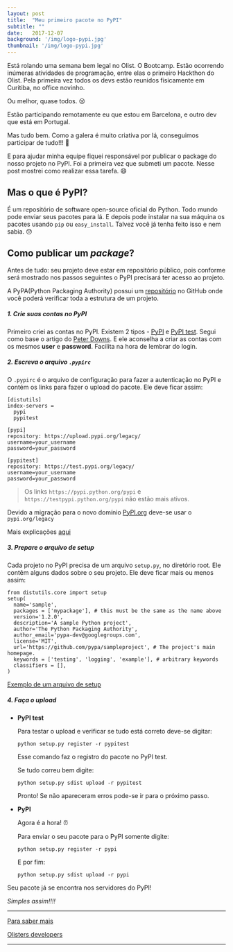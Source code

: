 ```yaml
---
layout: post
title:  "Meu primeiro pacote no PyPI"
subtitle: ""
date:   2017-12-07
background: '/img/logo-pypi.jpg'
thumbnail: '/img/logo-pypi.jpg'
---
```


Está rolando uma semana bem legal no Olist. O Bootcamp. Estão ocorrendo inúmeras atividades de programação,
entre elas o primeiro Hackthon do Olist. Pela primeira vez todos os devs estão reunidos fisicamente
em Curitiba, no office novinho.

Ou melhor, quase todos. :cry:

Estão participando remotamente eu que estou em Barcelona, e outro dev que está em Portugal.

Mas tudo bem. Como a galera é muito criativa por lá, conseguimos participar de tudo!!!  :dancer:

E para ajudar minha equipe fiquei responsável por publicar o package do nosso projeto no PyPI. Foi a primeira vez que submeti um pacote. Nesse post mostrei como realizar essa tarefa.  :smile:

## Mas o que é PyPI?

É um repositório de software open-source oficial do Python. Todo mundo pode enviar seus pacotes para lá.
E depois pode instalar na sua máquina os pacotes usando `pip` ou `easy_install`. Talvez você já tenha feito isso e nem sabia.  :hushed:

## Como publicar um *package*?

Antes de tudo: seu projeto deve estar em repositório público, pois conforme será mostrado nos passos seguintes o
PyPI precisará ter acesso ao projeto.

A PyPA(Python Packaging Authority) possui um [repositório](https://github.com/pypa/sampleproject) no GitHub onde você poderá verificar toda a estrutura de um projeto.


##### 1. Crie suas contas no PyPI

Primeiro criei as contas no PyPI. Existem 2 tipos - [PyPI](https://pypi.python.org/pypi?%3Aaction=register_form) e
[PyPI test](https://testpypi.python.org/pypi?%3Aaction=register_form).
Segui como base o artigo do [Peter Downs](http://peterdowns.com/posts/first-time-with-pypi.html).
E ele aconselha a criar as contas com os mesmos **user** e **password**. Facilita na hora de lembrar do login.

##### 2. Escreva o arquivo `.pypirc`

O `.pypirc` é o arquivo de configuração para fazer a autenticação no PyPI e contém os
links para fazer o upload do pacote. Ele deve ficar assim:

```
[distutils]
index-servers =
  pypi
  pypitest

[pypi]
repository: https://upload.pypi.org/legacy/
username=your_username
password=your_password

[pypitest]
repository: https://test.pypi.org/legacy/
username=your_username
password=your_password

```

>  Os links `https://pypi.python.org/pypi` e `https://testpypi.python.org/pypi` não estão mais ativos.

Devido a migração para o novo domínio [PyPI.org](https://packaging.python.org/glossary/#term-pypi-org) deve-se usar o `pypi.org/legacy`

Mais explicações [aqui](https://packaging.python.org/guides/migrating-to-pypi-org/)


##### 3. Prepare o arquivo de setup

Cada projeto no PyPI precisa de um arquivo `setup.py`, no diretório root. Ele contêm alguns dados sobre o seu projeto.
Ele deve ficar mais ou menos assim:

```
from distutils.core import setup
setup(
  name='sample',
  packages = ['mypackage'], # this must be the same as the name above
  version='1.2.0',
  description='A sample Python project',
  author='The Python Packaging Authority',
  author_email='pypa-dev@googlegroups.com',
  license='MIT',
  url='https://github.com/pypa/sampleproject', # The project's main homepage.
  keywords = ['testing', 'logging', 'example'], # arbitrary keywords
  classifiers = [],
)
```

[Exemplo de um arquivo de setup](https://github.com/pypa/sampleproject/blob/master/setup.py)

##### 4. Faça o upload

* **PyPI test**

    Para testar o upload e verificar se tudo está correto deve-se digitar:

   `python setup.py register -r pypitest`

    Esse comando faz o registro do pacote no PyPI test.

    Se tudo correu bem digite:

   `python setup.py sdist upload -r pypitest`

   Pronto! Se não apareceram erros pode-se ir para o próximo passo.

* **PyPI**

    Agora é a hora!  :alarm_clock:

    Para enviar o seu pacote para o PyPI somente digite:

    `python setup.py register -r pypi`

    E por fim:

    `python setup.py sdist upload -r pypi`


Seu pacote já se encontra nos servidores do PyPI!


*Simples assim!!!!*

---

[Para saber mais](https://pypi.python.org/pypi)

[Olisters developers](https://pypi.python.org/pypi/tapioca-statuspage)

---
